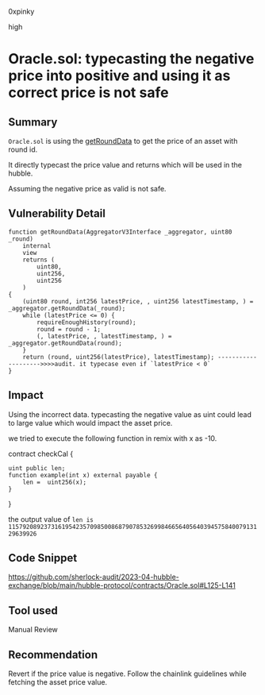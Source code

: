 0xpinky

high

# Oracle.sol: typecasting the negative price into positive and using it as correct price is not safe

## Summary

`Oracle.sol` is using the [getRoundData](https://github.com/sherlock-audit/2023-04-hubble-exchange/blob/main/hubble-protocol/contracts/Oracle.sol#L125) to get the price of an asset with round id.

It directly typecast the price value and returns which will be used in the hubble.

Assuming the negative price as valid is not safe.

## Vulnerability Detail

    function getRoundData(AggregatorV3Interface _aggregator, uint80 _round)
        internal
        view
        returns (
            uint80,
            uint256,
            uint256
        )
    {
        (uint80 round, int256 latestPrice, , uint256 latestTimestamp, ) = _aggregator.getRoundData(_round);
        while (latestPrice <= 0) {
            requireEnoughHistory(round);
            round = round - 1;
            (, latestPrice, , latestTimestamp, ) = _aggregator.getRoundData(round);
        }
        return (round, uint256(latestPrice), latestTimestamp); -------------------->>>>audit. it typecase even if `latestPrice < 0`
    }

## Impact

Using the incorrect data.
typecasting the negative value as uint could lead to large value which would impact the asset price.

we tried to execute the following function in remix with x as -10.

contract checkCal {

    uint public len;
    function example(int x) external payable {
        len =  uint256(x);
    }
}


the output value of `len is 115792089237316195423570985008687907853269984665640564039457584007913129639926`

## Code Snippet

https://github.com/sherlock-audit/2023-04-hubble-exchange/blob/main/hubble-protocol/contracts/Oracle.sol#L125-L141

## Tool used

Manual Review

## Recommendation

Revert if the price value is negative. Follow the chainlink guidelines while fetching the asset price value.

